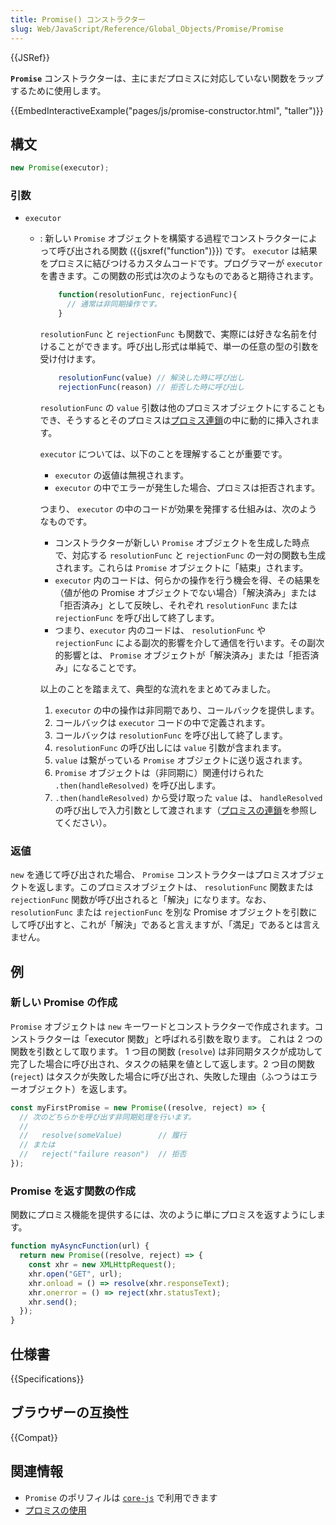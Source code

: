 ```yaml
---
title: Promise() コンストラクター
slug: Web/JavaScript/Reference/Global_Objects/Promise/Promise
---
```


{{JSRef}}

**`Promise`** コンストラクターは、主にまだプロミスに対応していない関数をラップするために使用します。

{{EmbedInteractiveExample("pages/js/promise-constructor.html", "taller")}}

## 構文

```js
new Promise(executor);
```

### 引数

- `executor`

  - : 新しい `Promise` オブジェクトを構築する過程でコンストラクターによって呼び出される関数 ({{jsxref("function")}}) です。 `executor` は結果をプロミスに結びつけるカスタムコードです。プログラマーが `executor` を書きます。この関数の形式は次のようなものであると期待されます。

    ```js
        function(resolutionFunc, rejectionFunc){
          // 通常は非同期操作です。
        }
    ```

    `resolutionFunc` と `rejectionFunc` も関数で、実際には好きな名前を付けることができます。呼び出し形式は単純で、単一の任意の型の引数を受け付けます。

    <!-- prettier-ignore -->
    ```js
        resolutionFunc(value) // 解決した時に呼び出し
        rejectionFunc(reason) // 拒否した時に呼び出し
    ```

    `resolutionFunc` の `value` 引数は他のプロミスオブジェクトにすることもでき、そうするとそのプロミスは[プロミス連鎖](/ja/docs/Web/JavaScript/Reference/Global_Objects/Promise#chained_promises)の中に動的に挿入されます。

    `executor` については、以下のことを理解することが重要です。

    - `executor` の返値は無視されます。
    - `executor` の中でエラーが発生した場合、プロミスは拒否されます。

    つまり、 `executor` の中のコードが効果を発揮する仕組みは、次のようなものです。

    - コンストラクターが新しい `Promise` オブジェクトを生成した時点で、対応する `resolutionFunc` と `rejectionFunc` の一対の関数も生成されます。これらは `Promise` オブジェクトに「結束」されます。
    - `executor` 内のコードは、何らかの操作を行う機会を得、その結果を（値が他の Promise オブジェクトでない場合）「解決済み」または「拒否済み」として反映し、それぞれ `resolutionFunc` または `rejectionFunc` を呼び出して終了します。
    - つまり、`executor` 内のコードは、 `resolutionFunc` や `rejectionFunc` による副次的影響を介して通信を行います。その副次的影響とは、 `Promise` オブジェクトが「解決済み」または「拒否済み」になることです。

    以上のことを踏まえて、典型的な流れをまとめてみました。

    1. `executor` の中の操作は非同期であり、コールバックを提供します。
    2. コールバックは `executor` コードの中で定義されます。
    3. コールバックは `resolutionFunc` を呼び出して終了します。
    4. `resolutionFunc` の呼び出しには `value` 引数が含まれます。
    5. `value` は繋がっている `Promise` オブジェクトに送り返されます。
    6. `Promise` オブジェクトは（非同期に）関連付けられた `.then(handleResolved)` を呼び出します。
    7. `.then(handleResolved)` から受け取った `value` は、 `handleResolved` の呼び出しで入力引数として渡されます（[プロミスの連鎖](/ja/docs/Web/JavaScript/Reference/Global_Objects/Promise#chained_promises)を参照してください）。

### 返値

`new` を通じて呼び出された場合、 `Promise` コンストラクターはプロミスオブジェクトを返します。このプロミスオブジェクトは、 `resolutionFunc` 関数または `rejectionFunc` 関数が呼び出されると「解決」になります。なお、 `resolutionFunc` または `rejectionFunc` を別な Promise オブジェクトを引数にして呼び出すと、これが「解決」であると言えますが、「満足」であるとは言えません。

## 例

### 新しい Promise の作成

`Promise` オブジェクトは `new` キーワードとコンストラクターで作成されます。コンストラクターは「executor 関数」と呼ばれる引数を取ります。 これは 2 つの関数を引数として取ります。 1 つ目の関数 (`resolve`) は非同期タスクが成功して完了した場合に呼び出され、タスクの結果を値として返します。2 つ目の関数 (`reject`) はタスクが失敗した場合に呼び出され、失敗した理由（ふつうはエラーオブジェクト）を返します。

```js
const myFirstPromise = new Promise((resolve, reject) => {
  // 次のどちらかを呼び出す非同期処理を行います。
  //
  //   resolve(someValue)        // 履行
  // または
  //   reject("failure reason")  // 拒否
});
```

### Promise を返す関数の作成

関数にプロミス機能を提供するには、次のように単にプロミスを返すようにします。

```js
function myAsyncFunction(url) {
  return new Promise((resolve, reject) => {
    const xhr = new XMLHttpRequest();
    xhr.open("GET", url);
    xhr.onload = () => resolve(xhr.responseText);
    xhr.onerror = () => reject(xhr.statusText);
    xhr.send();
  });
}
```

## 仕様書

{{Specifications}}

## ブラウザーの互換性

{{Compat}}

## 関連情報

- `Promise` のポリフィルは [`core-js`](https://github.com/zloirock/core-js#ecmascript-promise) で利用できます
- [プロミスの使用](/ja/docs/Web/JavaScript/Guide/Using_promises)
